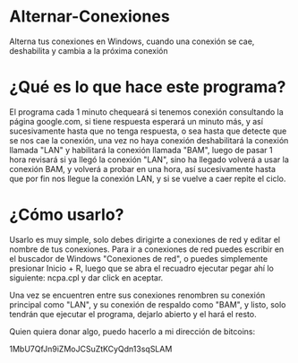 # Alternar-Conexiones
Alterna tus conexiones en Windows, cuando una conexión se cae, deshabilita y cambia a la próxima conexión


# ¿Qué es lo que hace este programa?
El programa cada 1 minuto chequeará si tenemos conexión consultando la página google.com, si tiene respuesta esperará un minuto más, y así sucesivamente hasta que no tenga respuesta, o sea hasta que detecte que se nos cae la conexión, una vez no haya conexión deshabilitará la conexión llamada "LAN" y habilitará la conexión llamada "BAM", luego de pasar 1 hora revisará si ya llegó la conexión "LAN", sino ha llegado volverá a usar la conexión BAM, y volverá a probar en una hora, así sucesivamente hasta que por fin nos llegue la conexión LAN, y si se vuelve a caer repite el ciclo.

# ¿Cómo usarlo?

Usarlo es muy simple, solo debes dirigirte a conexiones de red y editar el nombre de tus conexiones.
Para ir a conexiones de red puedes escribir en el buscador de Windows "Conexiones de red", o puedes simplemente presionar Inicio + R, luego que se abra el recuadro ejecutar pegar ahí lo siguiente: ncpa.cpl y dar click en aceptar.

Una vez se encuentren entre sus conexiones renombren su conexión principal como "LAN", y su conexión de respaldo como "BAM", y listo, solo tendrán que ejecutar el programa, dejarlo abierto y el hará el resto.


Quien quiera donar algo, puedo hacerlo a mi dirección de bitcoins:

1MbU7QfJn9iZMoJCSuZtKCyQdn13sqSLAM
